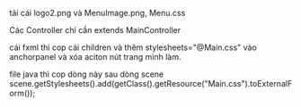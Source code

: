 tải cái logo2.png và MenuImage.png, Menu.css

Các Controller chỉ cần extends MainController

cái fxml thì cop cái children và thêm stylesheets="@Main.css" vào anchorpanel và xóa aciton nút trang mình làm.

file java thì cop dòng này sau dòng scene 
scene.getStylesheets().add(getClass().getResource("Main.css").toExternalForm());
